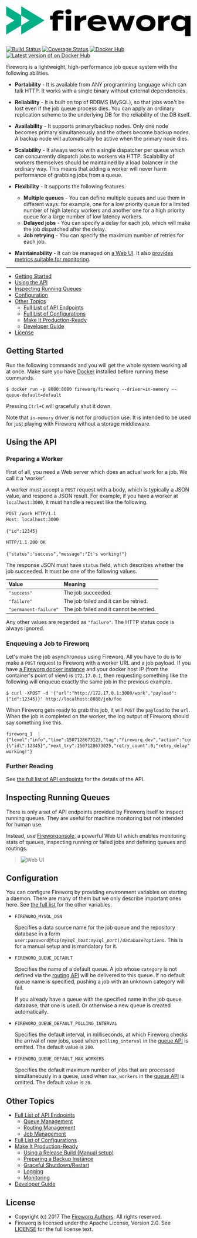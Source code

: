 ![Fireworq][logo]
=================

[![Build Status](https://github.com/fireworq/fireworq/workflows/CI/badge.svg)](https://github.com/fireworq/fireworq/actions)
[![Coverage Status](https://coveralls.io/repos/github/fireworq/fireworq/badge.svg?branch=master)](https://coveralls.io/github/fireworq/fireworq?branch=master)
[![Docker Hub](https://img.shields.io/badge/docker%20build-ready-blue)](https://hub.docker.com/r/fireworq/fireworq)
[![Latest version of on Docker Hub](https://images.microbadger.com/badges/version/fireworq/fireworq.svg)](https://microbadger.com/images/fireworq/fireworq)

Fireworq is a lightweight, high-performance job queue system with the
following abilities.

- **Portability** - It is available from ANY programming language
  which can talk HTTP.  It works with a single binary without external
  dependencies.

- **Reliability** - It is built on top of RDBMS (MySQL), so that jobs
  won't be lost even if the job queue process dies.  You can apply an
  ordinary replication scheme to the underlying DB for the reliability
  of the DB itself.

- **Availability** - It supports primary/backup nodes.  Only one node
  becomes primary simultaneously and the others become backup nodes.
  A backup node will automatically be active when the primary node
  dies.

- **Scalability** - It always works with a single dispatcher per queue
  which can concurrently dispatch jobs to workers via HTTP.
  Scalability of workers themselves should be maintained by a load
  balancer in the ordinary way.  This means that adding a worker will
  never harm performance of grabbing jobs from a queue.

- **Flexibility** - It supports the following features.

  - **Multiple queues** - You can define multiple queues and use them
    in different ways: for example, one for a low priority queue for a
    limited number of high latency workers and another one for a high
    priority queue for a large number of low latency workers.
  - **Delayed jobs** - You can specify a delay for each job, which
    will make the job dispatched after the delay.
  - **Job retrying** - You can specify the maximum number of retries
    for each job.

- **Maintainability** - It can be managed on [a Web UI][Fireworqonsole].  It also [provides metrics suitable for monitoring][section-monitoring].

----

- [Getting Started][section-start]
- [Using the API][section-api]
- [Inspecting Running Queues][section-inspecting]
- [Configuration][section-configuration]
- [Other Topics][section-other]
  - [Full List of API Endpoints][page-api]
  - [Full List of Configurations][page-configuration]
  - [Make It Production-Ready][page-production-ready]
  - [Developer Guide][page-developing]
- [License][section-license]

## <a name="start">Getting Started</a>

Run the following commands and you will get the whole system working
all at once.  Make sure you have [Docker][] installed before running
these commands.

```
$ docker run -p 8080:8080 fireworq/fireworq --driver=in-memory --queue-default=default
```

Pressing `Ctrl+C` will gracefully shut it down.

Note that `in-memory` driver is not for production use.  It is
intended to be used for just playing with Fireworq without a storage
middleware.

## <a name="api">Using the API</a>

### Preparing a Worker

First of all, you need a Web server which does an actual work for a
job.  We call it a 'worker'.

A worker must accept a `POST` request with a body, which is typically
a JSON value, and respond a JSON result.  For example, if you have a
worker at `localhost:3000`, it must handle a request like the
following.

```http
POST /work HTTP/1.1
Host: localhost:3000

{"id":12345}
```

```http
HTTP/1.1 200 OK

{"status":"success","message":"It's working!"}
```

The response JSON must have `status` field, which describes whether
the job  succeeded.  It must be one of the following values.

|Value                |Meaning                                 |
|:--------------------|:---------------------------------------|
|`"success"`          |The job succeeded.                      |
|`"failure"`          |The job failed and it can be retried.   |
|`"permanent-failure"`|The job failed and it cannot be retried.|

Any other values are regarded as `"failure"`.  The HTTP status code is
always ignored.

### Enqueuing a Job to Fireworq

Let's make the job asynchronous using Fireworq.  All you have to do is
to make a `POST` request to Fireworq with a worker URL and a job
payload.  If you have [a Fireworq docker instance][section-start] and
your docker host IP (from the container's point of view) is
`172.17.0.1`, then requesting something like the following will
enqueue exactly the same job in the previous example.

```
$ curl -XPOST -d '{"url":"http://172.17.0.1:3000/work","payload":{"id":12345}}' http://localhost:8080/job/foo
```

When Fireworq gets ready to grab this job, it will `POST` the
`payload` to the `url`.  When the job is completed on the worker, the
log output of Fireworq should say something like this.

```
fireworq_1  | {"level":"info","time":1507128673123,"tag":"fireworq.dev","action":"complete","queue":"default","category":"foo","id":2,"status":"completed","created_at":1507128673025,"elapsed":98,"url":"http://172.17.0.1:3000/work","payload":"{\"id\":12345}","next_try":1507128673025,"retry_count":0,"retry_delay":0,"fail_count":0,"timeout":0,"message":"It's working!"}
```

### Further Reading

See [the full list of API endpoints][page-api] for the details of the
API.

## <a name="inspecting">Inspecting Running Queues</a>

There is only a set of API endpoints provided by Fireworq itself to
inspect running queues.  They are useful for machine monitoring but
not intended for human use.

Instead, use [Fireworqonsole][], a powerful Web UI which enables
monitoring stats of queues, inspecting running or failed jobs and
defining queues and routings.

> ![Web UI](https://github.com/fireworq/fireworqonsole/raw/master/doc/images/console.png "Web UI")

## <a name="config">Configuration</a>

You can configure Fireworq by providing environment variables on
starting a daemon.  There are many of them but we only describe
important ones here.  See [the full list][page-configuration] for the
other variables.

- `FIREWORQ_MYSQL_DSN`

  Specifies a data source name for the job queue and the repository
  database in a form
  <code><var>user</var>:<var>password</var>@tcp(<var>mysql_host</var>:<var>mysql_port</var>)/<var>database</var>?<var>options</var></code>.
  This is for a manual setup and is mandatory for it.

- `FIREWORQ_QUEUE_DEFAULT`

  Specifies the name of a default queue.  A job whose `category` is
  not defined via the [routing API][api-put-routing] will be delivered
  to this queue.  If no default queue name is specified, pushing a job
  with an unknown category will fail.

  If you already have a queue with the specified name in the job queue
  database, that one is used.  Or otherwise a new queue is created
  automatically.

- `FIREWORQ_QUEUE_DEFAULT_POLLING_INTERVAL`

  Specifies the default interval, in milliseconds, at which Fireworq
  checks the arrival of new jobs, used when `polling_interval` in the
  [queue API][api-put-queue] is omitted.  The default value is `200`.

- `FIREWORQ_QUEUE_DEFAULT_MAX_WORKERS`

  Specifies the default maximum number of jobs that are processed
  simultaneously in a queue, used when `max_workers` in the
  [queue API][api-put-queue] is omitted.  The default value is `20`.

## <a name="other">Other Topics</a>

- [Full List of API Endpoints][page-api]
  - [Queue Management][section-api-queue]
  - [Routing Management][section-api-routing]
  - [Job Management][section-api-job]
- [Full List of Configurations][page-configuration]
- [Make It Production-Ready][page-production-ready]
  - [Using a Release Build (Manual setup)][section-manual-setup]
  - [Preparing a Backup Instance][section-backup]
  - [Graceful Shutdown/Restart][section-graceful-restart]
  - [Logging][section-logging]
  - [Monitoring][section-monitoring]
- [Developer Guide][page-developing]

## <a name="license">License</a>

- Copyright (c) 2017 The [Fireworq Authors][authors]. All rights reserved.
- Fireworq is licensed under the Apache License, Version 2.0. See
  [LICENSE][license] for the full license text.

[section-start]: #start
[section-configuration]: #config
[section-api]: #api
[section-inspecting]: #inspecting
[section-other]: #other
[section-license]: #license

[page-configuration]: ./doc/config.md
[page-api]: ./doc/api.md
[section-api-queue]: ./doc/api.md#api-queue
[section-api-routing]: ./doc/api.md#api-routing
[section-api-job]: ./doc/api.md#api-job
[page-production-ready]: ./doc/production.md
[section-manual-setup]: ./doc/production.md#manual-setup
[section-backup]: ./doc/production.md#backup
[section-graceful-restart]: ./doc/production.md#graceful-restart
[section-logging]: ./doc/production.md#logging
[section-monitoring]: ./doc/production.md#monitoring
[page-developing]: ./CONTRIBUTING.md

[api-put-queue]: ./doc/api.md#api-put-queue
[api-put-routing]: ./doc/api.md#api-put-routing

[logo]: ./doc/images/logo.png "Fireworq"
[license]: ./LICENSE
[authors]: ./AUTHORS.md

[Docker]: https://www.docker.com/
[Fireworqonsole]: https://github.com/fireworq/fireworqonsole
